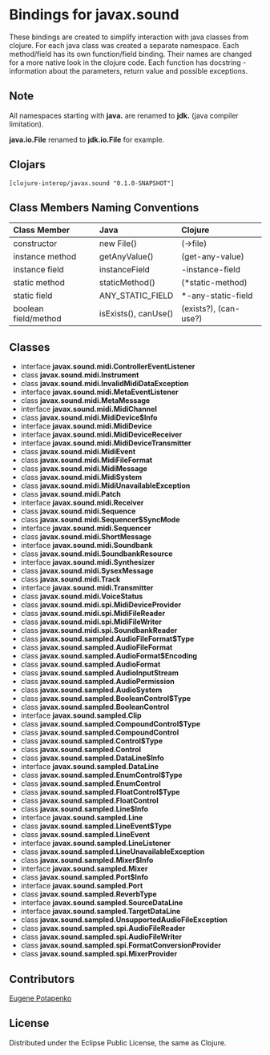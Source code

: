 # Bindings for javax.sound

These bindings are created to simplify interaction with java classes from clojure.
For each java class was created a separate namespace.
Each method/field has its own function/field binding.
Their names are changed for a more native look in the clojure code. Each function has docstring - information about the parameters, return value and possible exceptions.

## Note

All namespaces starting with **java.** are renamed to **jdk.** (java compiler limitation). 

**java.io.File** renamed to **jdk.io.File** for example. 




## Clojars

```
[clojure-interop/javax.sound "0.1.0-SNAPSHOT"]
```

## Class Members Naming Conventions

| Class Member | Java | Clojure |
|:--|:--|:--|
| constructor | new File() | (->file) |
| instance method | getAnyValue() | (get-any-value) |
| instance field | instanceField | -instance-field |
| static method | staticMethod() | (*static-method) |
| static field | ANY_STATIC_FIELD | *-any-static-field |
| boolean field/method | isExists(), canUse() | (exists?), (can-use?) |

## Classes

- interface **javax.sound.midi.ControllerEventListener**
- class **javax.sound.midi.Instrument**
- class **javax.sound.midi.InvalidMidiDataException**
- interface **javax.sound.midi.MetaEventListener**
- class **javax.sound.midi.MetaMessage**
- interface **javax.sound.midi.MidiChannel**
- class **javax.sound.midi.MidiDevice$Info**
- interface **javax.sound.midi.MidiDevice**
- interface **javax.sound.midi.MidiDeviceReceiver**
- interface **javax.sound.midi.MidiDeviceTransmitter**
- class **javax.sound.midi.MidiEvent**
- class **javax.sound.midi.MidiFileFormat**
- class **javax.sound.midi.MidiMessage**
- class **javax.sound.midi.MidiSystem**
- class **javax.sound.midi.MidiUnavailableException**
- class **javax.sound.midi.Patch**
- interface **javax.sound.midi.Receiver**
- class **javax.sound.midi.Sequence**
- class **javax.sound.midi.Sequencer$SyncMode**
- interface **javax.sound.midi.Sequencer**
- class **javax.sound.midi.ShortMessage**
- interface **javax.sound.midi.Soundbank**
- class **javax.sound.midi.SoundbankResource**
- interface **javax.sound.midi.Synthesizer**
- class **javax.sound.midi.SysexMessage**
- class **javax.sound.midi.Track**
- interface **javax.sound.midi.Transmitter**
- class **javax.sound.midi.VoiceStatus**
- class **javax.sound.midi.spi.MidiDeviceProvider**
- class **javax.sound.midi.spi.MidiFileReader**
- class **javax.sound.midi.spi.MidiFileWriter**
- class **javax.sound.midi.spi.SoundbankReader**
- class **javax.sound.sampled.AudioFileFormat$Type**
- class **javax.sound.sampled.AudioFileFormat**
- class **javax.sound.sampled.AudioFormat$Encoding**
- class **javax.sound.sampled.AudioFormat**
- class **javax.sound.sampled.AudioInputStream**
- class **javax.sound.sampled.AudioPermission**
- class **javax.sound.sampled.AudioSystem**
- class **javax.sound.sampled.BooleanControl$Type**
- class **javax.sound.sampled.BooleanControl**
- interface **javax.sound.sampled.Clip**
- class **javax.sound.sampled.CompoundControl$Type**
- class **javax.sound.sampled.CompoundControl**
- class **javax.sound.sampled.Control$Type**
- class **javax.sound.sampled.Control**
- class **javax.sound.sampled.DataLine$Info**
- interface **javax.sound.sampled.DataLine**
- class **javax.sound.sampled.EnumControl$Type**
- class **javax.sound.sampled.EnumControl**
- class **javax.sound.sampled.FloatControl$Type**
- class **javax.sound.sampled.FloatControl**
- class **javax.sound.sampled.Line$Info**
- interface **javax.sound.sampled.Line**
- class **javax.sound.sampled.LineEvent$Type**
- class **javax.sound.sampled.LineEvent**
- interface **javax.sound.sampled.LineListener**
- class **javax.sound.sampled.LineUnavailableException**
- class **javax.sound.sampled.Mixer$Info**
- interface **javax.sound.sampled.Mixer**
- class **javax.sound.sampled.Port$Info**
- interface **javax.sound.sampled.Port**
- class **javax.sound.sampled.ReverbType**
- interface **javax.sound.sampled.SourceDataLine**
- interface **javax.sound.sampled.TargetDataLine**
- class **javax.sound.sampled.UnsupportedAudioFileException**
- class **javax.sound.sampled.spi.AudioFileReader**
- class **javax.sound.sampled.spi.AudioFileWriter**
- class **javax.sound.sampled.spi.FormatConversionProvider**
- class **javax.sound.sampled.spi.MixerProvider**

## Contributors

[Eugene Potapenko](https://github.com/potapenko/)

## License

Distributed under the Eclipse Public License, the same as Clojure.
